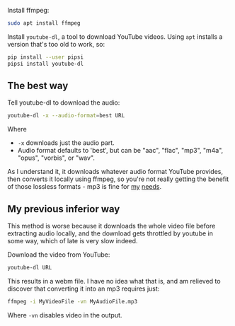 <!--
.. title: TIL: Download audio from YouTube
.. slug: til-create-mp3-from-youtube-video
.. date: 2021-05-13 11:18:33 UTC-05:00
.. tags: linux,music,til
.. type: text
-->

Install ffmpeg:

```bash
sudo apt install ffmpeg
```

Install `youtube-dl`, a tool to download YouTube videos. Using `apt` installs a
version that's too old to work, so:

```bash
pip install --user pipsi
pipsi install youtube-dl
```

## The best way

Tell youtube-dl to download the audio:

```bash
youtube-dl -x --audio-format=best URL
```

Where
* `-x` downloads just the audio part.
* Audio format defaults to 'best', but can be "aac", "flac", "mp3", "m4a",
  "opus", "vorbis", or "wav".

As I understand it, it downloads whatever audio format YouTube provides,
then converts it locally using ffmpeg, so you're not really getting the
benefit of those lossless formats - mp3 is fine for
[my](https://www.youtube.com/watch?v=VSJWvzLuGz8)
[needs](https://www.youtube.com/watch?v=nyU1Pt2IXyE).

## My previous inferior way

This method is worse because it downloads the whole video file before
extracting audio locally, and the download gets throttled by youtube in some
way, which of late is very slow indeed.

Download the video from YouTube:

```bash
youtube-dl URL
```

This results in a webm file. I have no idea what that is, and am relieved
to discover that converting it into an mp3 requires just:

```bash
ffmpeg -i MyVideoFile -vn MyAudioFile.mp3
```

Where `-vn` disables video in the output.

